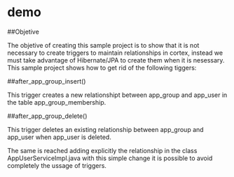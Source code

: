 # demo

##Objetive

The objetive of creating this sample project is to show that it is not necessary to create triggers to maintain relationships in cortex, instead we must take advantage of Hibernate/JPA to create them when it is nesessary. This sample project shows how to get rid of the following tiggers: 

##after_app_group_insert()

This trigger creates a new relationshipt between app_group and app_user in the table app_group_membership.

##after_app_group_delete()

This trigger deletes an existing relationship between app_group and app_user when app_user is deleted. 

The same is reached adding explicitly the relationship in the class AppUserServiceImpl.java with this simple change it is possible to avoid completely the ussage of triggers. 

